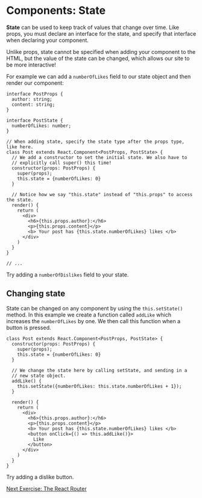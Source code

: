 # Components: State

**State** can be used to keep track of values that change over time. Like props,
you must declare an interface for the state, and specify that interface when declaring
your component.

Unlike props, state cannot be specified when adding your component to the HTML, but
the value of the state can be changed, which allows our site to be more interactive!

For example we can add a `numberOfLikes` field to our state object and 
then render our component:

```tsx
interface PostProps {
  author: string;
  content: string;
}

interface PostState {
  numberOfLikes: number;
}

// When adding state, specify the state type after the props type, like here.
class Post extends React.Component<PostProps, PostState> {
  // We add a constructor to set the initial state. We also have to
  // explicitly call super() this time!
  constructor(props: PostProps) {
    super(props);
    this.state = {numberOfLikes: 0}
  }

  // Notice how we say "this.state" instead of "this.props" to access the state.
  render() {
    return (
      <div>
        <h6>{this.props.author}:</h6>
        <p>{this.props.content}</p>
        <b> Your post has {this.state.numberOfLikes} likes </b>
      </div>
    )
  }
}

// ...
```

Try adding a `numberOfDislikes` field to your state.

## Changing state

State can be changed on any component by using the `this.setState()` method.
In this example we create a function called `addLike` which increases the
`numberOfLikes` by one. We then call this function when a button is pressed.

```tsx
class Post extends React.Component<PostProps, PostState> {
  constructor(props: PostProps) {
    super(props);
    this.state = {numberOfLikes: 0}
  }
  
  // We change the state here by calling setState, and sending in a
  // new state object.
  addLike() {
    this.setState({numberOfLikes: this.state.numberOfLikes + 1});
  }

  render() {
    return (
      <div>
        <h6>{this.props.author}:</h6>
        <p>{this.props.content}</p>
        <b> Your post has {this.state.numberOfLikes} likes </b>
        <button onClick={() => this.addLike()}>
          Like
        </button>
      </div>
    )
  }
}
```

Try adding a dislike button.

[Next Exercise: The React Router](/notes/week3/router.md)
